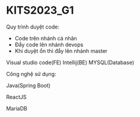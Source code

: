 # KITS2023_G1
Quy trình duyệt code:
- Code trên nhánh cá nhân
- Đẩy code lên nhánh devops
- Khi duyệt ổn thì đẩy lên nhánh master

Visual studio code(FE)
Intellij(BE)
MYSQL(Database)

Công nghệ sử dụng: 

Java(Spring Boot)

ReactJS

MariaDB

